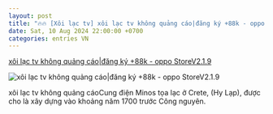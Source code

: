 ```yaml
---
layout: post
title: "🔥🔥 [Xôi lạc tv] xôi lạc tv không quảng cáo|đăng ký +88k - oppo StoreV2.1.9"
date: Sat, 10 Aug 2024 22:00:00 +0700
categories: entries VN
---
```

[xôi lạc tv không quảng cáo|đăng ký +88k - oppo StoreV2.1.9](https://sjc.com.vn/?blank=c%C3%A1-c%C6%B0%E1%BB%A3c-nh%E1%BA%ADt-b%E1%BA%A3n-x-croatia-2024-08-12.html)

![xôi lạc tv không quảng cáo|đăng ký +88k - oppo StoreV2.1.9](https://sjc.com.vn/upload/hìnhweb900x598-01_1722332663.jpg)

xôi lạc tv không quảng cáoCung điện Minos tọa lạc ở Crete, (Hy Lạp), được cho là xây dựng vào khoảng năm 1700 trước Công nguyên.


